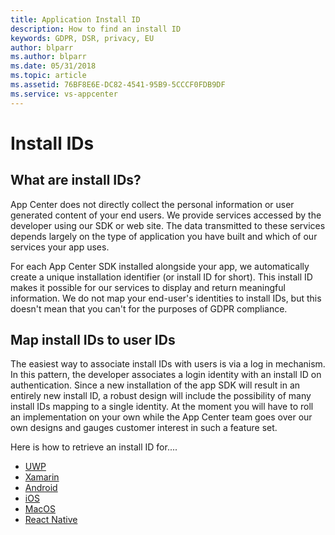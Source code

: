 ```yaml
---
title: Application Install ID 
description: How to find an install ID 
keywords: GDPR, DSR, privacy, EU
author: blparr
ms.author: blparr
ms.date: 05/31/2018 
ms.topic: article 
ms.assetid: 76BF8E6E-DC82-4541-95B9-5CCCF0FDB9DF
ms.service: vs-appcenter
---
```


# Install IDs

## What are install IDs?

App Center does not directly collect the personal information or user generated content of your end users. We provide services accessed by the developer using our SDK or web site. The data transmitted to these services depends largely on the type of application you have built and which of our services your app uses.

For each App Center SDK installed alongside your app, we automatically create a unique installation identifier (or install ID for short). This install ID makes it possible for our services to display and return meaningful information. We do not map your end-user's identities to install IDs, but this doesn't mean that you can't for the purposes of GDPR compliance.

## Map install IDs to user IDs

The easiest way to associate install IDs with users is via a log in mechanism. In this pattern, the developer associates a login identity with an install ID on authentication. Since a new installation of the app SDK will result in an entirely new install ID, a robust design will include the possibility of many install IDs mapping to a single identity. At the moment you will have to roll an implementation on your own while the App Center team goes over our own designs and gauges customer interest in such a feature set.

Here is how to retrieve an install ID for....
* [UWP](https://docs.microsoft.com/en-us/appcenter/sdk/other-apis/uwp#identify-installations)
* [Xamarin](https://docs.microsoft.com/en-us/appcenter/sdk/other-apis/xamarin#identify-installations)
* [Android](https://docs.microsoft.com/en-us/appcenter/sdk/other-apis/android#identify-installations)
* [iOS](https://docs.microsoft.com/en-us/appcenter/sdk/other-apis/ios#identify-installations)
* [MacOS](https://docs.microsoft.com/en-us/appcenter/sdk/other-apis/macos#identify-installations)
* [React Native](https://docs.microsoft.com/en-us/appcenter/sdk/other-apis/react-native#identify-installations)
